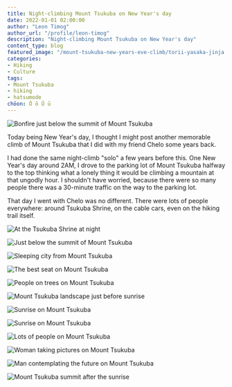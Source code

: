 ```yaml
---
title: Night-climbing Mount Tsukuba on New Year's day
date: 2022-01-01 02:00:00
author: "Leon Timog"
author_url: "/profile/leon-timog"
description: "Night-climbing Mount Tsukuba on New Year's day"
content_type: blog
featured_image: "/mount-tsukuba-new-years-eve-climb/torii-yasaka-jinja.jpg"
categories:
- Hiking
- Culture
tags:
- Mount Tsukuba
- hiking
- hatsumode
chōon: Ō ō Ū ū
---
```

![Bonfire just below the summit of Mount Tsukuba](mount-tsukuba-new-year-climb-02.jpg "A large bonfire just before the trail to the summit where people could warm themselves up.")

Today being New Year's day, I thought I might post another memorable climb of Mount Tsukuba that I did with my friend Chelo some years back.

I had done the same night-climb "solo" a few years before this. One New Year's day around 2AM, I drove to the parking lot of Mount Tsukuba halfway to the top thinking what a lonely thing it would be climbing a mountain at that ungodly hour. I shouldn't have worried, because there were so many people there was a 30-minute traffic on the way to the parking lot.

That day I went with Chelo was no different. There were lots of people everywhere: around Tsukuba Shrine, on the cable cars, even on the hiking trail itself.

![At the Tsukuba Shrine at night](mount-tsukuba-new-year-climb-01.jpg "People lining up in front of Tsukuba Shrine for the [Hatsumode](../hatsumode/).")

![Just below the summit of Mount Tsukuba](mount-tsukuba-new-year-climb-03.jpg "It was still dark just when we got to the summit, which was good because it would soon fill up with people.")

![Sleeping city from Mount Tsukuba](mount-tsukuba-new-year-climb-04.jpg "At the summit, we look down the sleeping city below us while waiting for the sunrise.")

![The best seat on Mount Tsukuba](mount-tsukuba-new-year-climb-08.jpg "Soon every space was taken but we probably had the best seat, having arrived earlier than most everybody else. The downside was we had to sit our asses on freezing rock for many hours.")

![People on trees on Mount Tsukuba](mount-tsukuba-new-year-climb-05.jpg "The place was so packed there were even people in the trees. So if you want solitude to contemplate the future, better do your climb on an ordinary day.")

![Mount Tsukuba landscape just before sunrise](mount-tsukuba-new-year-climb-09.jpg "The landscape just before sunrise.")

![Sunrise on Mount Tsukuba](mount-tsukuba-new-year-climb-12.jpg "And then just like that, the sun broke through the horizon.")

![Sunrise on Mount Tsukuba](mount-tsukuba-new-year-climb-14.jpg "Time to take pictures.")

![Lots of people on Mount Tsukuba](mount-tsukuba-new-year-climb-06.jpg "We were carrying bulky SLRs and we found it amusing that people were talking pictures with their phones--which we would do too after a few years.")

![Woman taking pictures on Mount Tsukuba](mount-tsukuba-new-year-climb-10.jpg "A woman takes her first photos of the sunrise from the summit of Mount Tsukuba.")

![Man contemplating the future on Mount Tsukuba](mount-tsukuba-new-year-climb-11.jpg "And a man with only a tank top on soaking up the first sunlight of the new year.")

![Mount Tsukuba summit after the sunrise](mount-tsukuba-new-year-climb-13.jpg "The crowd began to disperse after the sunrise. Everybody has the whole year ahead them.")

